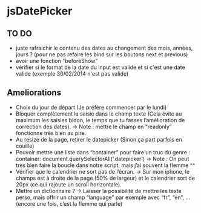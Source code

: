 jsDatePicker
============

## TO DO ##
- juste rafraichir le contenu des dates au changement des mois, années, jours ? (pour ne pas refaire les bind sur les boutons next et previous)
- avoir une fonction "beforeShow"
- vérifier si le format de la date du input est valide et si c'est une date valide (exemple 30/02/2014 n'est pas valide)

## Ameliorations ##
- Choix du jour de départ (Je préfère commencer par le lundi)
- Bloquer complètement la saisie dans le champ texte (Cela évite au maximum les saisies bidon, le temps que tu fasses l’amélioration de correction des dates).
  -> Note : mettre le champ en “readonly” fonctionne très bien au pire.
- Au resize de la page, retirer le datepicker (Sinon ça part parfois en couille)
- Pouvoir mettre une liste dans “container” pour faire un truc du genre : container: document.querySelectorAll(‘.datepicker’)
  -> Note : On peut très bien faire la boucle dans notre script, mais j’ai souvent la flemme ^^
- Vérifier que le calendrier ne sort pas de l’écran.
  -> Sur mon iphone, le champs est à droite de la page (50% de largeur) et le calendrier sort de 20px (ce qui rajoute un scroll horizontale).
- Mettre un dictionnaire ?
  -> Laisser la possibilité de mettre les texte perso, mais offrir un champ “language” par exemple avec “fr”, “en”, … (encore une fois, c’est la flemme qui parle)
